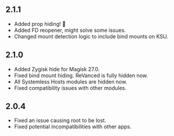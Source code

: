 ## 2.1.1
+ Added prop hiding! 🎉
+ Added FD reopener, might solve some issues.
+ Changed mount detection logic to include bind mounts on KSU.

## 2.1.0
+ Added Zygisk hide for Magisk 27.0.
+ Fixed bind mount hiding. ReVanced is fully hidden now.
+ All Systemless Hosts modules are hidden now.
+ Fixed compatibility issues with other modules.

## 2.0.4
+ Fixed an issue causing root to be lost.
+ Fixed potential incompatibilities with other apps.

